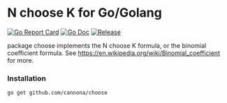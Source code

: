 # N choose K for Go/Golang

[![Go Report Card](https://goreportcard.com/badge/github.com/golang-standards/project-layout?style=flat-square)](https://goreportcard.com/report/github.com/cannona/choose)
[![Go Doc](https://img.shields.io/badge/godoc-reference-blue.svg?style=flat-square)](http://godoc.org/github.com/cannona/choose)
[![Release](https://img.shields.io/github/release/golang-standards/project-layout.svg?style=flat-square)](https://github.com/cannona/choose/releases/latest)

package choose implements the N choose K formula, or the binomial coefficient formula. See https://en.wikipedia.org/wiki/Binomial_coefficient for more.

### Installation

    go get github.com/cannona/choose

